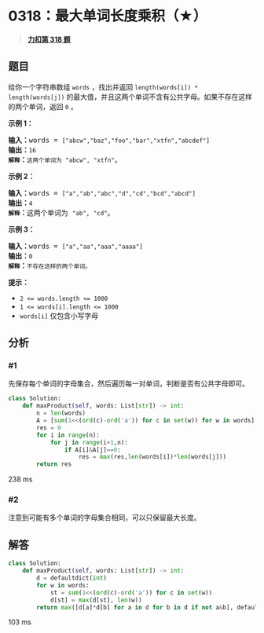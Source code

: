 # 0318：最大单词长度乘积（★）


> <u>**[力扣第 318 题](https://leetcode.cn/problems/maximum-product-of-word-lengths/)**</u>

## 题目

<p>给你一个字符串数组 <code>words</code> ，找出并返回 <code>length(words[i]) * length(words[j])</code> 的最大值，并且这两个单词不含有公共字母。如果不存在这样的两个单词，返回 <code>0</code> 。</p>



<p><strong>示例 1：</strong></p>

<pre>
<strong>输入：</strong>words = <code>["abcw","baz","foo","bar","xtfn","abcdef"]</code>
<strong>输出：</strong><code>16
<strong>解释</strong></code><strong>：</strong><code>这两个单词为<strong> </strong>"abcw", "xtfn"</code>。</pre>

<p><strong>示例 2：</strong></p>

<pre>
<strong>输入：</strong>words = <code>["a","ab","abc","d","cd","bcd","abcd"]</code>
<strong>输出：</strong><code>4
<strong>解释</strong></code><strong>：</strong>这两个单词为 <code>"ab", "cd"</code>。</pre>

<p><strong>示例 3：</strong></p>

<pre>
<strong>输入：</strong>words = <code>["a","aa","aaa","aaaa"]</code>
<strong>输出：</strong><code>0
<strong>解释</strong></code><strong>：</strong><code>不存在这样的两个单词。</code>
</pre>



<p><strong>提示：</strong></p>

<ul>
<li><code>2 &lt;= words.length &lt;= 1000</code></li>
<li><code>1 &lt;= words[i].length &lt;= 1000</code></li>
<li><code>words[i]</code> 仅包含小写字母</li>
</ul>




## 分析

### #1 

先保存每个单词的字母集合，然后遍历每一对单词，判断是否有公共字母即可。

```python
class Solution:
    def maxProduct(self, words: List[str]) -> int:
        n = len(words)
        A = [sum(1<<(ord(c)-ord('a')) for c in set(w)) for w in words]
        res = 0
        for i in range(n):
            for j in range(i+1,n):
                if A[i]&A[j]==0:
                    res = max(res,len(words[i])*len(words[j]))
        return res
```
238 ms

### #2

注意到可能有多个单词的字母集合相同，可以只保留最大长度。

## 解答

```python
class Solution:
    def maxProduct(self, words: List[str]) -> int:
        d = defaultdict(int)
        for w in words:
            st = sum(1<<(ord(c)-ord('a')) for c in set(w))
            d[st] = max(d[st], len(w))
        return max([d[a]*d[b] for a in d for b in d if not a&b], default=0)
```
103 ms
